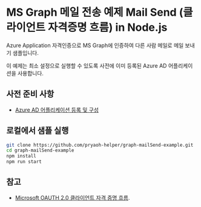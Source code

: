 # MS Graph 메일 전송 예제  Mail Send (클라이언트 자격증명 흐름) in Node.js
Azure Application 자격인증으로 MS Graph에 인증하여 다른 사람 메일로 메일 보내기 샘플입니다.

이 예제는 최소 설정으로 실행할 수 있도록 사전에 이미 등록된  Azure AD 어플리케이션을 사용합니다.

## 사전 준비 사항
- [Azure AD 어플리케이션 등록 및 구성](/Resister_AzureAD.md)

## 로컬에서 샘플 실행

``` bash
git clone https://github.com/pryaoh-helper/graph-mailSend-example.git
cd graph-mailSend-example
npm install
npm run start
```



## 참고

- [Microsoft OAUTH 2.0 클라이언트 자격 증명 흐름](https://docs.microsoft.com/ko-kr/azure/active-directory/develop/v2-oauth2-client-creds-grant-flow).
